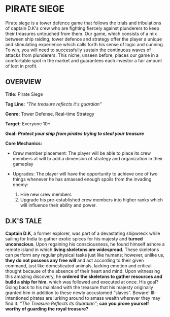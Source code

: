 # PIRATE SIEGE
Pirate siege is a tower defence game that follows the trials and tribulations of captain D.K's crew who are fighting fiercely against plunderers to keep their treasures untouched from them. Our game, which consists of a mix between ship raiding, tower defence and strategy offer the player a unique and stimulating experience which calls forth his sense of logic and cunning. To win, you will need to successfully sustain the continuous waves of attacks from plunderers. This niche, unseen before, places our game in a comfortable spot in the market and guarantees each investor a fair amount of loot in profit.  

## OVERVIEW
**Title:**    Pirate Siege  

**Tag Line:** *"The treasure reflects it's guardian"*  

**Genre:**    Tower Defense, Real-time Strategy  

**Target:**   Everyone 10+  

**Goal:**     ***Protect your ship from pirates trying to steal your treasure***

**Core Mechanics:** 

- Crew member placement: The player will be able to place its crew members at will to add a dimension of strategy and organization in their gameplay  

- Upgrades: The player will have the opportunity to achieve one of two things whenever he has amassed enough spoils from the invading enemy:  
  1.	Hire new crew members
  2.	Upgrade his pre-established crew members into higher ranks which will influence their ability and power.

## D.K'S TALE  

**Captain D.K**, a former explorer, was part of a devastating shipwreck while sailing for India to gather exotic spices for his majesty and **turned unconscious**. Upon regaining his consciousness, he found himself ashore a remote island in which **living skeletons are widespread.** These skeletons can perform any regular physical tasks just like humans; however, unlike us, **they do not possess any free will** and act according to their given command, just like domesticated animals, lacking emotion and critical thought because of the absence of their heart and mind. Upon witnessing this amazing discovery, he **ordered the skeletons to gather resources and build a ship for him**, which was followed and executed at once. His goal? Going back to his mainland with the treasure that his majesty originally granted him in addition to these newly accustomed “slaves”. Beware! Ill-intentioned pirates are lurking around to amass wealth wherever they may find it. *“The Treasure Reflects its Guardian”*; **can you prove yourself worthy of guarding the royal treasure?**

